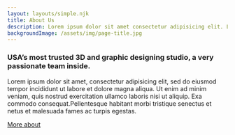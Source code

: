 ```yaml
---
layout: layouts/simple.njk
title: About Us
description: Lorem ipsum dolor sit amet consectetur adipisicing elit. Laboriosam voluptatibus asperiores velit placeat molestiae recusandae?
backgroundImage: /assets/img/page-title.jpg
---
```


### USA’s most trusted 3D and graphic designing studio, a very passionate team inside.

Lorem ipsum dolor sit amet, consectetur adipisicing elit, sed do eiusmod tempor incididunt ut labore et dolore magna aliqua. Ut enim ad minim veniam, quis nostrud exercitation ullamco laboris nisi ut aliquip.
Exa commodo consequat.Pellentesque habitant morbi tristique senectus et netus et malesuada fames ac turpis egestas.

<a href="#" class="button">More about</a>

